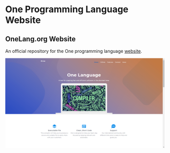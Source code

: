 # One Programming Language Website

## OneLang.org Website

An official repository for the One programming language [website](http://onelang.org/).

![One Programming Language Website](ui-screenshots/screenshot2.png)
